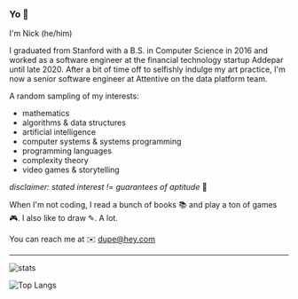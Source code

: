### Yo 👋

<!--
**njdup/njdup** is a ✨ _special_ ✨ repository because its `README.md` (this file) appears on your GitHub profile.

Here are some ideas to get you started:

- 🔭 I’m currently working on ...
- 🌱 I’m currently learning ...
- 👯 I’m looking to collaborate on ...
- 🤔 I’m looking for help with ...
- 💬 Ask me about ...
- 📫 How to reach me: ...
- 😄 Pronouns: ...
- ⚡ Fun fact: ...
-->


I'm Nick (he/him)

I graduated from Stanford with a B.S. in Computer Science in 2016 and worked as a software engineer at the financial technology startup Addepar until late 2020. After a bit of time off to selfishly indulge my art practice, I'm now a senior software engineer at Attentive on the data platform team.

A random sampling of my interests:

- mathematics
- algorithms & data structures
- artificial intelligence
- computer systems & systems programming
- programming languages
- complexity theory
- video games & storytelling

_disclaimer: stated interest != guarantees of aptitude_ 🤭 

When I'm not coding, I read a bunch of books 📚 and play a ton of games 🎮. I also like to draw ✎. A lot.

You can reach me at ✉️ [dupe@hey.com](mailto:dupe@hey.com)

--- 

![stats](https://github-readme-stats.vercel.app/api?username=njdup&theme=tokyonight&show_icons=true&count_private=true&hide_title=true)

![Top Langs](https://github-readme-stats.vercel.app/api/top-langs/?username=njdup&hide=html,go&layout=compact&theme=tokyonight)
